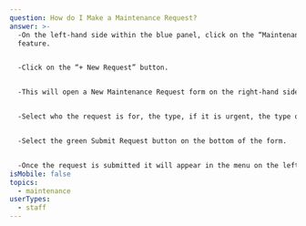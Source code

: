 ```yaml
---
question: How do I Make a Maintenance Request?
answer: >-
  -On the left-hand side within the blue panel, click on the “Maintenance”
  feature. 


  -Click on the “+ New Request” button. 


  -This will open a New Maintenance Request form on the right-hand side. 


  -Select who the request is for, the type, if it is urgent, the type of request and enter a description. 


  -Select the green Submit Request button on the bottom of the form. 


  -Once the request is submitted it will appear in the menu on the left. 
isMobile: false
topics:
  - maintenance
userTypes:
  - staff
---
```

